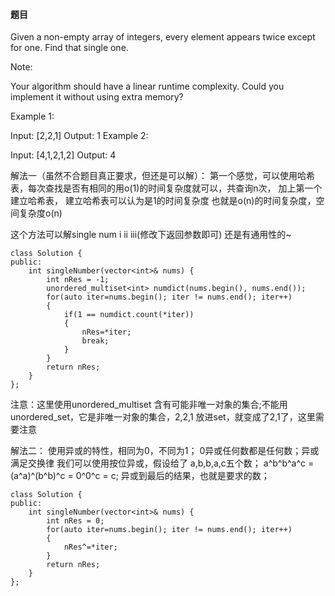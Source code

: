 #### 题目
Given a non-empty array of integers, every element appears twice except for one. Find that single one.

Note:

Your algorithm should have a linear runtime complexity. Could you implement it without using extra memory?

Example 1:

Input: [2,2,1]
Output: 1
Example 2:

Input: [4,1,2,1,2]
Output: 4


解法一（虽然不合题目真正要求，但还是可以解）：
第一个感觉，可以使用哈希表，每次查找是否有相同的用o(1)的时间复杂度就可以，共查询n次， 加上第一个建立哈希表， 建立哈希表可以认为是1的时间复杂度  也就是o(n)的时间复杂度，空间复杂度o(n)

这个方法可以解single num i ii iii(修改下返回参数即可)  还是有通用性的~

```
class Solution {
public:
    int singleNumber(vector<int>& nums) {
    	int nRes = -1;
        unordered_multiset<int> numdict(nums.begin(), nums.end());
        for(auto iter=nums.begin(); iter != nums.end(); iter++)
        {
        	if(1 == numdict.count(*iter))
            {
            	nRes=*iter;
                break;
            }
        }
        return nRes;
    }
};
```

注意：这里使用unordered_multiset 含有可能非唯一对象的集合;不能用unordered_set，它是非唯一对象的集合，2,2,1 放进set，就变成了2,1了，这里需要注意


解法二：
使用异或的特性，相同为0，不同为1； 0异或任何数都是任何数；异或满足交换律
我们可以使用按位异或，假设给了 a,b,b,a,c五个数； a^b^b^a^c = (a^a)^(b^b)^c = 0^0^c = c; 异或到最后的结果，也就是要求的数；

```
class Solution {
public:
    int singleNumber(vector<int>& nums) {
    	int nRes = 0;
		for(auto iter=nums.begin(); iter != nums.end(); iter++)
        {
        	nRes^=*iter;
        }
        return nRes;
    }
};
```
